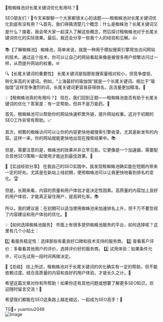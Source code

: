 🌟租蜘蛛池对长尾关键词优化有用吗？🚀

SEO朋友们！👋今天来聊聊一个大家都很关心的话题——租蜘蛛池对长尾关键词优化到底有没有用？🔍首先，我们得搞清楚几个概念：什么是蜘蛛池？长尾关键词又是什么？接着，我会带大家一起深入了解这些概念，然后探讨租蜘蛛池对于长尾关键词优化的实际效果。最后，我还会分享一些我个人的经验和见解。👍

📚【了解蜘蛛池】
蜘蛛池，简单来说，就是一种用于模拟搜索引擎爬虫访问网站的技术。通过这个技术，你可以让自己的网站看起来像是被很多用户频繁访问过一样，从而提升网站的权重。🌐

🔍【长尾关键词的重要性】
长尾关键词是指那些搜索量相对较小，但竞争度低、转化率高的关键词。例如，“上海最好的瑜伽馆”就是一个长尾关键词。相比于“瑜伽馆”这样竞争激烈的词，长尾关键词更容易获得排名，且流量更加精准。🎯

💡【租蜘蛛池真的有用吗？】
现在，我们回到正题——租蜘蛛池是否有助于长尾关键词的优化？答案是：有一定帮助，但并不是万能药。🔑

首先，租蜘蛛池可以帮助你的网站快速积累外链，提升网站权重。这对于初期的SEO工作非常有帮助。📈

其次，频繁的蜘蛛访问可以让你的内容更快地被搜索引擎收录，尤其是新发布的内容。这样一来，你的网站就能更快地出现在搜索结果中。📚

但是，需要注意的是，蜘蛛池的效果并非立竿见影。它更像是一个加速器，需要配合其他SEO策略一起使用才能达到最佳效果。🚀

🌈【实战经验分享】
在我自己的SEO实践中，我发现租蜘蛛池确实能在短期内带来一定的好处。尤其是在新站上线初期，使用蜘蛛池可以让我更快地看到排名的变化。🏆

但是，长期来看，内容的质量和用户体验才是决定性因素。高质量的内容加上良好的用户体验，才能真正留住用户，提高转化率。📚

所以，我的建议是：在初期可以适当使用蜘蛛池来加速排名上升，但千万不要忽视了内容建设和用户体验的优化。📖

💡【如何选择蜘蛛池服务】
市面上有很多提供蜘蛛池服务的平台，如何选择呢？这里有几个小贴士：

1️⃣ 看服务稳定性：选择那些有着良好口碑和技术支持的服务商。
2️⃣ 查看客户评价：多看看其他用户的评价，选择评价好的服务商。
3️⃣ 试用体验：如果条件允许，可以先试用一段时间再做决定。

🌟【总结】
综上所述，租蜘蛛池对于长尾关键词的优化确实有一定的帮助，但不能依赖过度。结合高质量的内容和良好的用户体验，才是长久之计。🌈

希望这篇文章对你有所帮助！如果你还有其他问题或想要了解更多SEO知识，欢迎随时留言交流！💬

希望我们都能在SEO这条路上越走越远，一起成为SEO高手！💪

TG💪+ yuantou2048  
![Image](https://github.com/user-attachments/assets/42a5a4a5-fea9-4a1d-8aa0-73e57e430cca)